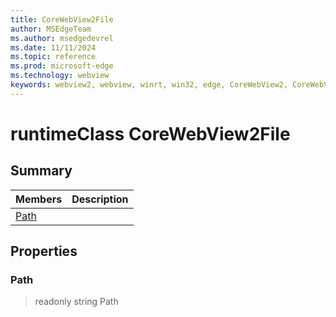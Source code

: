 ```yaml
---
title: CoreWebView2File
author: MSEdgeTeam
ms.author: msedgedevrel
ms.date: 11/11/2024
ms.topic: reference
ms.prod: microsoft-edge
ms.technology: webview
keywords: webview2, webview, winrt, win32, edge, CoreWebView2, CoreWebView2Controller, browser control, edge html, CoreWebView2File
---
```


# runtimeClass CoreWebView2File



## Summary

Members|Description
--|--
[Path](#path) | 

## Properties

### Path

> readonly  string Path




